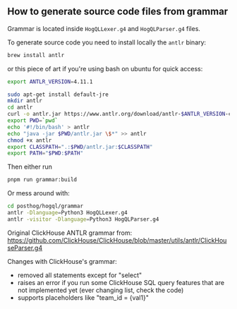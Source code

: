 ## How to generate source code files from grammar

Grammar is located inside `HogQLLexer.g4` and `HogQLParser.g4` files.

To generate source code you need to install locally the `antlr` binary:

```bash
brew install antlr
```

or this piece of art if you're using bash on ubuntu for quick access:

```bash
export ANTLR_VERSION=4.11.1

sudo apt-get install default-jre
mkdir antlr
cd antlr
curl -o antlr.jar https://www.antlr.org/download/antlr-$ANTLR_VERSION-complete.jar
export PWD=`pwd`
echo '#!/bin/bash' > antlr
echo "java -jar $PWD/antlr.jar \$*" >> antlr
chmod +x antlr
export CLASSPATH=".:$PWD/antlr.jar:$CLASSPATH"
export PATH="$PWD:$PATH"
```

Then either run

```bash
pnpm run grammar:build
```

Or mess around with:

```bash
cd posthog/hogql/grammar
antlr -Dlanguage=Python3 HogQLLexer.g4
antlr -visitor -Dlanguage=Python3 HogQLParser.g4
```

Original ClickHouse ANTLR grammar from: https://github.com/ClickHouse/ClickHouse/blob/master/utils/antlr/ClickHouseParser.g4

Changes with ClickHouse's grammar:
- removed all statements except for "select"
- raises an error if you run some ClickHouse SQL query features that are not implemented yet (ever changing list, check the code)
- supports placeholders like "team_id = {val1}"

